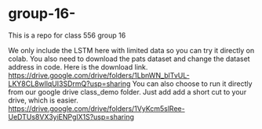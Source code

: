 # group-16-
This is a repo for class 556 group 16

We only include the LSTM here with limited data so you can try it directly on colab. You also need to download the pats dataset and change the dataset address in code. Here is the download link.
https://drive.google.com/drive/folders/1LbnWN_blTvUL-LKY8CL8wllqUI3SDrmQ?usp=sharing
You can also choose to run it directly from our google drive class_demo folder. Just add add a short cut to your drive, which is easier. 
https://drive.google.com/drive/folders/1VyKcm5slRee-UeDTUs8VX3yiENPglX1S?usp=sharing
